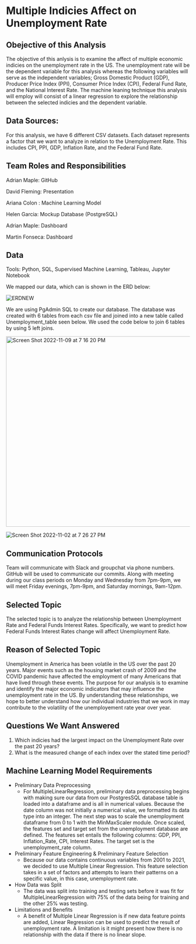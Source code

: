 # Multiple Indicies Affect on Unemployment Rate

## Obejective of this Analysis
The objective of this anlysis is to examine the affect of multiple economic indicies on the unemployment rate in the US. The unemployment rate will be the dependent variable for this analysis whereas the following variables will serve as the independent variables; Gross Domestic Product (GDP), Producer Price Index (PPI), Consumer Price Index (CPI), Federal Fund Rate, and the National Interest Rate. The machine leaning technique this analysis will employ will consist of a linear regression to explore the relationship between the selected indicies and the dependent variable.   

## Data Sources:
For this analysis, we have 6 different CSV datasets. Each dataset represents a factor that we want to analyze in relation to the Unemployment Rate. This includes CPI, PPI, GDP, Inflation Rate, and the Federal Fund Rate.

## Team Roles and Responsibilities

Adrian Maple: GitHub

David Fleming: Presentation

Ariana Colon : Machine Learning Model

Helen Garcia: Mockup Database (PostgreSQL)

Adrian Maple: Dashboard

Martin Fonseca: Dashboard

## Data
Tools: 
Python, SQL, Supervised Machine Learning, Tableau, Jupyter Notebook

We mapped our data, which can is shown in the ERD below:

![ERDNEW](https://user-images.githubusercontent.com/108022219/199629591-831249d7-e8e6-4d46-8c64-de55ae7df61b.png)



We are using PgAdmin SQL to create our database. The database was created with 6 tables from each csv file and joined into a new table called Unemployment_table seen below. We used the code below to join 6 tables by using 5 left joins.

<img width="520" alt="Screen Shot 2022-11-09 at 7 16 20 PM" src="https://user-images.githubusercontent.com/107590196/200969479-204a8aeb-f9e7-4ace-affd-03d9e3a7a0d9.png">


![Screen Shot 2022-11-02 at 7 26 27 PM](https://user-images.githubusercontent.com/107590196/199621018-86c851d5-8eb9-49e1-8078-5c65c73f5bcf.png)





## Communication Protocols
Team will communicate with Slack and groupchat via phone numbers. GitHub will be used to communicate our commits. Along with meeting during our class periods on Monday and Wednesday from 7pm-9pm, we will meet Friday evenings, 7pm-9pm, and Saturday mornings, 9am-12pm.

## Selected Topic
The selected topic is to analyze the relationship between Unemployment Rate and Federal Funds Interest Rates. Specifically, we want to predict how Federal Funds Interest Rates change will affect Unemployment Rate.

## Reason of Selected Topic
Unemployment in America has been volatile in the US over the past 20 years. Major events such as the housing market crash of 2009 and the COVID pandemic have affected the employment of many Americans that have lived through these events. The purpose for our analysis is to examine and identify the major economic indicators that may influence the unemployment rate in the US. By understanding these relationships, we hope to better understand how our individual industries that we work in may contribute to the volatility of the unemployement rate year over year.  

## Questions We Want Answered
1. Which indicies had the largest impact on the Unemployment Rate over the past 20 years?
2. What is the measured change of each index over the stated time period? 

## Machine Learning Model Requirements
* Preliminary Data Preprocessing
    * For MultipleLinearRegression, preliminary data preprocessing begins with making sure our data from our PostgresSQL database table is loaded into a dataframe and is all in numerical values. Because the date column was not initially a numerical value, we formatted its data type into an integer. The next step was to scale the unemployment dataframe from 0 to 1 with the MinMaxScaler module. Once scaled, the features set and target set from the unemployment database are defined. The features set entails the following columns: GDP, PPI, Inflation_Rate, CPI, Interest Rates. The target set is the unemployment_rate column.
* Preliminary Feature Engineering & Preliminary Feature Selection
    * Because our data contains continuous variables from 2001 to 2021, we decided to use Multiple Linear Regression. This feature selection takes in a set of factors and attempts to learn their patterns on a specific value, in this case, unemployment rate.
* How Data was Split
    * The data was split into training and testing sets before it was fit for MultipleLinearRegression with 75% of the data being for training and the other 25% was testing.
* Limitations and Benefits
    * A benefit of Multiple Linear Regression is if new data feature points are added, Linear Regression can be used to predict the result of unemployment rate. A limitation is it might present how there is no relationship with the data if there is no linear slope.
